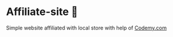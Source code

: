# Affiliate-site :money_mouth_face:                                                                                                                                                                                                               
Simple website affiliated with local store
 with help of <a href="http://johnelder.com/">Codemy.com</a>
